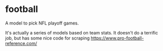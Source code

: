 # football
A model to pick NFL playoff games. 

It's actually a series of models based on team stats. It doesn't do a terrific job, but has some nice code for 
scraping https://www.pro-football-reference.com/

